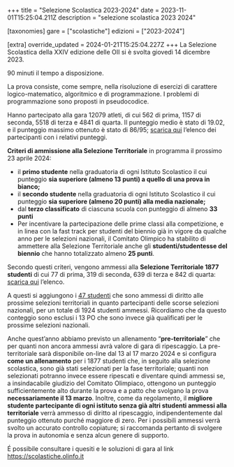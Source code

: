+++
title = "Selezione Scolastica 2023-2024"
date = 2023-11-01T15:25:04.211Z
description = "selezione scolastica 2023 2024"

[taxonomies]
gare = ["scolastiche"]
edizioni = ["2023-2024"]

[extra]
override_updated = 2024-01-21T15:25:04.227Z
+++
La Selezione Scolastica della XXIV edizione delle OII si è svolta giovedì 14 dicembre 2023.

<!-- more -->

90 minuti il tempo a disposizione.

La prova consiste, come sempre, nella risoluzione di esercizi di carattere logico-matematico, algoritmico e di programmazione. I problemi di programmazione sono proposti in pseudocodice.

Hanno partecipato alla gara 12079 atleti, di cui 562 di prima, 1157 di seconda, 5518 di terza e 4841 di quarta. Il punteggio medio è stato di 19.02, e il punteggio massimo ottenuto è stato di 86/95; [scarica qui](/results/Classifica_generale_selezione_scolastica_14dicembre2023.xlsx) l’elenco dei partecipanti con i relativi punteggi.

**Criteri di ammissione alla Selezione Territoriale** in programma il prossimo 23 aprile 2024:

* il **primo studente** nella graduatoria di ogni Istituto Scolastico il cui punteggio **sia superiore (almeno 13 punti) a quello di una prova in bianco;**
* il **secondo studente** nella graduatoria di ogni Istituto Scolastico il cui punteggio **sia superiore (almeno 20 punti) alla media nazionale;**
* dal **terzo classificato** di ciascuna scuola con punteggio di almeno **33 punti**
* Per incentivare la partecipazione delle prime classi alla competizione, e in linea con la fast track per studenti del biennio già in vigore da qualche anno per le selezioni nazionali, il Comitato Olimpico ha stabilito di ammettere alla Selezione Territoriale anche gli **studenti/studentesse del biennio** che hanno totalizzato almeno **25 punti**.

Secondo questi criteri, vengono ammessi alla **Selezione Territoriale 1877 studenti** di cui 77 di prima, 319 di seconda, 639 di terza e 842 di quarta: [scarica qui](/results/Ammessi_Selezione_Territoriale_2024.xlsx) l’elenco.

A questi si aggiungono i [47 studenti](/results/Nazionalisti2023_ammessi_territoriale2024.xlsx) che sono ammessi di diritto alle prossime selezioni territoriali in quanto partecipanti delle scorse selezioni nazionali, per un totale di 1924 studenti ammessi. Ricordiamo che da questo conteggio sono esclusi i 13 PO che sono invece già qualificati per le prossime selezioni nazionali.

Anche quest’anno abbiamo previsto un allenamento “**pre-territoriale**” che per quanti non ancora ammessi avrà valore di gara di ripescaggio. La pre-territoriale sarà disponibile on-line dal 13 al 17 marzo 2024 e si configura **come un allenamento** per i 1877 studenti che, in seguito alla selezione scolastica, sono già stati selezionati per la fase territoriale; quanti non selezionati potranno invece essere ripescati e diventare quindi ammessi se, a insindacabile giudizio del Comitato Olimpiaco, ottengono un punteggio sufficientemente alto durante la prova e a patto che svolgano la prova **necessariamente il 13 marzo**. Inoltre, come da regolamento, il **migliore studente partecipante di ogni istituto senza già altri studenti ammessi alla territoriale** verrà ammesso di diritto al ripescaggio, indipendentemente dal punteggio ottenuto purché maggiore di zero. Per i possibili ammessi verrà svolto un accurato controllo copiature; si raccomanda pertanto di svolgere la prova in autonomia e senza alcun genere di supporto.

É possibile consultare i quesiti e le soluzioni di gara al link <https://scolastiche.olinfo.it>
